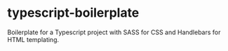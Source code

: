 # typescript-boilerplate
Boilerplate for a Typescript project with SASS for CSS and Handlebars for HTML templating.
